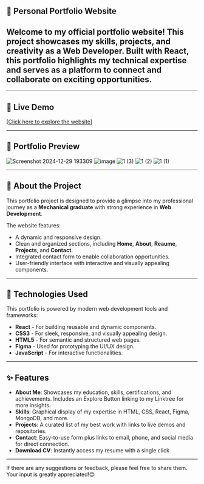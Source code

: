 ## 🌟 Personal Portfolio Website 

## Welcome to my official portfolio website! This project showcases my skills, projects, and creativity as a **Web Developer**. Built with **React**, this portfolio highlights my technical expertise and serves as a platform to connect and collaborate on exciting opportunities.

---


## 🔗 Live Demo  
[[Click here to explore the website](https://sangalemilind-github-io.vercel.app/)] 

---
## 🚀 Portfolio Preview 

![Screenshot 2024-12-29 193309](https://github.com/user-attachments/assets/fa83b192-0444-43f1-a70b-15136e2e98c3)
![image](https://github.com/user-attachments/assets/f79aba88-955f-46dd-806f-c499b4997bf9)
![1 (3)](https://github.com/user-attachments/assets/b0ceedc8-c68d-40cb-9f44-b92af6094a6b)
![1 (2)](https://github.com/user-attachments/assets/767d1434-021e-4684-8c22-767a0de606cd)
![1 (1)](https://github.com/user-attachments/assets/28377d82-d45f-4bf6-aa3c-30804aa7de63)

---
## 📜 About the Project  
This portfolio project is designed to provide a glimpse into my professional journey as a **Mechanical graduate** with strong experience in **Web Development**.  

The website features:  
- A dynamic and responsive design.  
- Clean and organized sections, including **Home**, **About**, **Reaume**, **Projects**, and **Contact**.  
- Integrated contact form to enable collaboration opportunities.  
- User-friendly interface with interactive and visually appealing components.

---

## 🚀 Technologies Used  
This portfolio is powered by modern web development tools and frameworks:  

- **React** - For building reusable and dynamic components.  
- **CSS3** - For sleek, responsive, and visually appealing design.  
- **HTML5** - For semantic and structured web pages.  
- **Figma** - Used for prototyping the UI/UX design.  
- **JavaScript** - For interactive functionalities.  

---

## ✨ Features  
- **About Me**: Showcases my education, skills, certifications, and achievements. Includes an Explore Button linking to my Linktree for more insights.
- **Skills**: Graphical display of my expertise in HTML, CSS, React, Figma, MongoDB, and more.
- **Projects**: A curated list of my best work with links to live demos and repositories.
- **Contact**: Easy-to-use form plus links to email, phone, and social media for direct connection.
- **Download CV**: Instantly access my resume with a single click 
---

If there are any suggestions or feedback, please feel free to share them. 
Your input is greatly appreciated!😊
